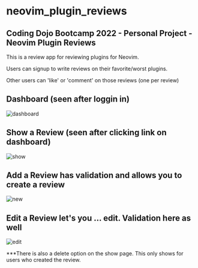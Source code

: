 # neovim_plugin_reviews

## Coding Dojo Bootcamp 2022 - Personal Project - Neovim Plugin Reviews

This is a review app for reviewing plugins for Neovim.

Users can signup to write reviews on their favorite/worst plugins.

Other users can 'like' or 'comment' on those reviews (one per review)

## Dashboard (seen after loggin in)

![dashboard](https://user-images.githubusercontent.com/99504059/183553484-e68d3a7f-195b-42b3-991a-6f702ad43b10.png)

## Show a Review (seen after clicking link on dashboard)

![show](https://user-images.githubusercontent.com/99504059/183553568-b459ba5b-c4e6-4bea-aad1-b21a16aea4e3.png)

## Add a Review has validation and allows you to create a review

![new](https://user-images.githubusercontent.com/99504059/183553635-0cb26e37-d851-4e3c-8fc2-1389281e45b3.png)

## Edit a Review let's you ... edit. Validation here as well

![edit](https://user-images.githubusercontent.com/99504059/183553705-84633ef8-90eb-44b4-bce8-56b978e00053.png)

***There is also a delete option on the show page. This only shows for users who created the review.
